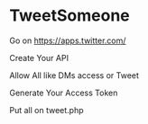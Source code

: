 # TweetSomeone

Go on https://apps.twitter.com/

Create Your API

Allow All like DMs access or Tweet

Generate Your Access Token

Put all on tweet.php
